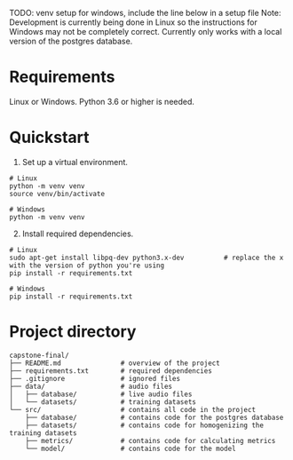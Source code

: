 TODO: venv setup for windows, include the line below in a setup file
Note: Development is currently being done in Linux so the instructions for Windows may not be completely correct. Currently only works with a local version of the postgres database. 

# Requirements
Linux or Windows. Python 3.6 or higher is needed.

# Quickstart
1. Set up a virtual environment.
```
# Linux
python -m venv venv
source venv/bin/activate

# Windows
python -m venv venv
```

2. Install required dependencies.
```
# Linux
sudo apt-get install libpq-dev python3.x-dev          # replace the x with the version of python you're using
pip install -r requirements.txt

# Windows
pip install -r requirements.txt
```

# Project directory
```
capstone-final/
├── README.md               # overview of the project
├── requirements.txt        # required dependencies
├── .gitignore              # ignored files
├── data/                   # audio files 
│   ├── database/           # live audio files
│   └── datasets/           # training datasets
└── src/                    # contains all code in the project
    ├── database/           # contains code for the postgres database
    ├── datasets/           # contains code for homogenizing the training datasets
    ├── metrics/            # contains code for calculating metrics
    └── model/              # contains code for the model
```